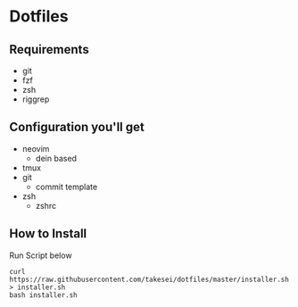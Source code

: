 # Dotfiles

## Requirements
- git
- fzf
- zsh
- riggrep

## Configuration you'll get
- neovim
  - dein based
- tmux
- git
  - commit template
- zsh
  - zshrc

## How to Install
Run Script below
```
curl https://raw.githubusercontent.com/takesei/dotfiles/master/installer.sh > installer.sh
bash installer.sh
```
